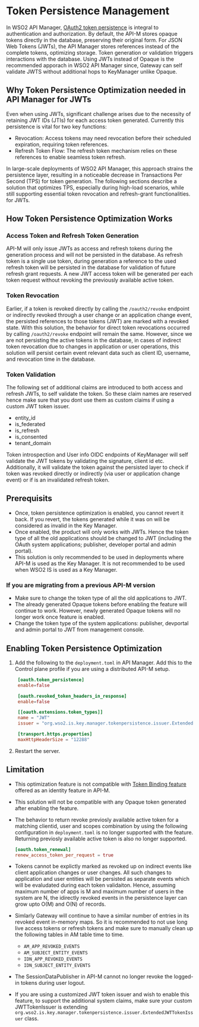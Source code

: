 # Token Persistence Management

In WSO2 API Manager, [OAuth2 token persistence](https://is.docs.wso2.com/en/latest/deploy/token-persistence/) is integral to authentication and authorization. By default, the API-M stores opaque tokens directly in the database, preserving their original form. For JSON Web Tokens (JWTs), the API Manager stores references instead of the complete tokens, optimizing storage. Token generation or validation triggers interactions with the database. Using JWTs instead of Opaque is the recommended apporach in WSO2 API Manager since, Gateway can self validate JWTS without additional hops to KeyManager unlike Opaque.

## Why Token Persistence Optimization needed in API Manager for JWTs

Even when using JWTs, significant challenge arises due to the necessity of retaining JWT IDs (JTIs) for each access token generated. Currently this persistence is vital for two key functions:
   - Revocation: Access tokens may need revocation before their scheduled expiration, requiring token references.
   - Refresh Token Flow: The refresh token mechanism relies on these references to enable seamless token refresh.

In large-scale deployments of WSO2 API Manager, this approach strains the persistence layer, resulting in a noticeable decrease in Transactions Per Second (TPS) for token generation. The following sections describe a solution that optimizes TPS, especially during high-load scenarios, while still supporting essential token revocation and refresh-grant functionalities. for JWTs.

## How Token Persistence Optimization Works

### Access Token and Refresh Token Generation

API-M will only issue JWTs as access and refresh tokens during the generation process and will not be persisted in the database. As refresh token is a single use token, during generation a reference to the used refresh token will be persisted in the database for validation of future refresh grant requests. A new JWT access token will be generated per each token request without revoking the previously available active token.

### Token Revocation

Earlier, if a token is revoked directly by calling the `/oauth2/revoke` endpoint or indirectly revoked through a user change or an application change event, the persisted references to those tokens (JWT) are marked with a revoked state. With this solution, the behavior for direct token revocations occurred by calling `/oauth2/revoke` endpoint will remain the same. However, since we are not persisting the active tokens in the database, in cases of indirect token revocation due to changes in application or user operations, this solution will persist certain event relevant data such as client ID, username, and revocation time in the database.

### Token Validation

The following set of additional claims are introduced to both access and refresh JWTs, to self validate the token. So these claim names are reserved hence make sure that you dont use them as custom claims if using a custom JWT token issuer.
- entity_id
- is_federated
- is_refresh
- is_consented
- tenant_domain

Token introspection and User info OIDC endpoints of KeyManager will self validate the JWT tokens by validating the signature, client id etc. Additionally, it will validate the token against the persisted layer to check if token was revoked directly or indirectly (via user or application change event) or if is an invalidated refresh token.


## Prerequisits 

- Once, token persistence optimization is enabled, you cannot revert it back. If you revert, the tokens generated while it was on will be considered as invalid in the Key Manager.
- Once enabled, the product will only works with JWTs. Hence the token type of all the old applications should be changed to JWT (including the OAuth system applications; publisher, developer portal and admin portal).
- This solution is only recommended to be used in deployments where API-M is used as the Key Manager. It is not recommended to be used when WSO2 IS is used as a Key Manager.


### If you are migrating from a previous API-M version

- Make sure to change the token type of all the old applications to JWT. 
- The already generated Opaque tokens before enabling the feature will continue to work. However, newly generated Opaque tokens will no longer work once feature is enabled.
- Change the token type of the system applications: publisher, devportal and admin portal to JWT from management console.


## Enabling Token Persistence Optimization

1. Add the following to the `deployment.toml` in API Manager. Add this to the Control plane profile if you are using a distributed API-M setup.
    

   ```toml
    [oauth.token_persistence]
    enable=false

    [oauth.revoked_token_headers_in_response]
    enable=false

    [[oauth.extensions.token_types]]
    name = "JWT"
    issuer = "org.wso2.is.key.manager.tokenpersistence.issuer.ExtendedJWTTokenIssuer"

    [transport.https.properties]
    maxHttpHeaderSize = "12288"
   ```
   
2. Restart the server.

## Limitation

- This optimization feature is not compatible with [Token Binding feature](https://is.docs.wso2.com/en/next/references/token-binding/) offered as an identity feature in API-M.
- This solution will not be compatible with any Opaque token generated after enabling the feature.
- The behavior to return revoke previosly available active token for a matching clientid, user and scopes combination by using the following configuration in `deployment.toml` is no longer supported with the feature. Returning previosly available active token is also no longer supported.

    ```toml
    [oauth.token_renewal]
    renew_access_token_per_request = true
    ``` 
- Tokens cannot be explictly marked as revoked up on indirect events like client application changes or user changes. All such changes to application and user entities will be persisted as separate events which will be evaludated during each token validaiton. Hence, assuming maximum number of apps is M and maximum number of users in the system are N, the idirectly revoked events in the persistence layer can grow upto O(M) and O(N) of records. 
- Simlarly Gateway will continue to have a similar number of entries in its revoked event in-memory maps. So it is recommended to not use long live access tokens or refresh tokens and make sure to manually clean up the following tables in AM table time to time.

     - `AM_APP_REVOKED_EVENTS`
     - `AM_SUBJECT_ENTITY_EVENTS`
     - `IDN_APP_REVOKED_EVENTS`
     - `IDN_SUBJECT_ENTITY_EVENTS`
     
- The SessionDataPublisher in API-M cannot no longer revoke the logged-in tokens during user logout.
- If you are using a customized JWT token issuer and wish to enable this feature, to support the additional system claims, make sure your custom JWTTokenIssuer is extending `org.wso2.is.key.manager.tokenpersistence.issuer.ExtendedJWTTokenIssuer` class.
